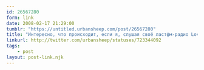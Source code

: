 ```yaml
---
id: 26567280
form: link
date: 2008-02-17 21:29:00
tumblr: "https://untitled.urbansheep.com/post/26567280"
title: "Интересно, что происходит, если я, слушая своё ластфм-радио Loved tracks, невольно нажимаю на кнопку LOVELOVE снова и снова? Неужто ничего? (723344092)"
linkurl: http://twitter.com/urbansheep/statuses/723344092
tags:
    - post
layout: post-link.njk
---
```


